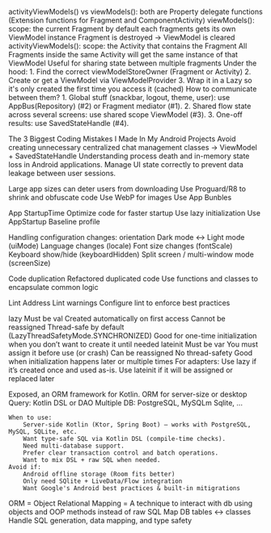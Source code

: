 activityViewModels() vs viewModels(): both are Property delegate functions (Extension functions for Fragment and ComponentActivity)
	viewModels():	
		scope: the current Fragment by default
		each fragments gets its own ViewModel instance
		Fragment is destroyed -> ViewModel is cleared
	activityViewModels():
		scope: the Activity that contains the Fragment
		All Fragments inside the same Activity will get the same instance of that ViewModel
		Useful for sharing state between multiple fragments
	Under the hood:
		1. Find the correct viewModelStoreOwner (Fragment or Activity)
		2. Create or get a ViewModel via ViewModelProvider
		3. Wrap it in a Lazy<T> so it's only created the first time you access it (cached)
	How to communicate between them?
		1. Global stuff (snackbar, logout, theme, user): use AppBus(Repository) (#2) or Fragment mediator (#1).
 		2. Shared flow state across several screens: use shared scope ViewModel (#3).
		3. One-off results: use SavedStateHandle (#4).

The 3 Biggest Coding Mistakes I Made In My Android Projects
	Avoid creating unnecessary centralized chat management classes -> ViewModel + SavedStateHandle
	Understanding process death and in-memory state loss in Android applications.
	Manage UI state correctly to prevent data leakage between user sessions.

Large app sizes can deter users from downloading
	Use Proguard/R8 to shrink and obfuscate code
	Use WebP for images
	Use App Bunbles

App StartupTime
	Optimize code for faster startup
	Use lazy initialization
	Use AppStartup
	Baseline profile

Handling configuration changes:
	orientation
	Dark mode ↔ Light mode (uiMode)
	Language changes (locale)
	Font size changes (fontScale)
	Keyboard show/hide (keyboardHidden)
	Split screen / multi-window mode (screenSize)

Code duplication
	Refactored duplicated code
	Use functions and classes to encapsulate common logic

Lint
	Address Lint warnings
	Configure lint to enforce best practices


lazy
 	Must be val
 	Created automatically on first access
 	Cannot be reassigned
 	Thread-safe by default (LazyThreadSafetyMode.SYNCHRONIZED)
 	Good for one-time initialization when you don’t want to create it until needed
lateinit
 	Must be var
 	You must assign it before use (or crash)
 	Can be reassigned
 	No thread-safety
 	Good when initialization happens later or multiple times
For adapters:
 	Use lazy if it’s created once and used as-is.
 	Use lateinit if it will be assigned or replaced later

Exposed, an ORM framework for Kotlin.
	ORM for server-size or desktop
	Query: Kotlin DSL or DAO
	Multiple DB: PostgreSQL, MySQLm Sqlite, ...

	When to use:
		Server-side Kotlin (Ktor, Spring Boot) — works with PostgreSQL, MySQL, SQLite, etc.
		Want type-safe SQL via Kotlin DSL (compile-time checks).
		Need multi-database support.
		Prefer clear transaction control and batch operations.
		Want to mix DSL + raw SQL when needed.
	Avoid if:
		Android offline storage (Room fits better)
		Only need SQlite + LiveData/Flow integration
		Want Google's Android best practices & built-in mitigrations

ORM = Object Relational Mapping = A technique to interact with db using objects and OOP methods instead of raw SQL
	Map DB tables <-> classes
	Handle SQL generation, data mapping, and type safety
